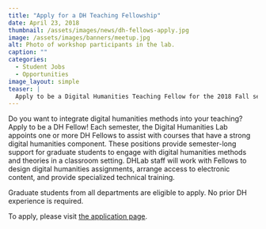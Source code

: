 ```yaml
---
title: "Apply for a DH Teaching Fellowship"
date: April 23, 2018
thumbnail: /assets/images/news/dh-fellows-apply.jpg
image: /assets/images/banners/meetup.jpg
alt: Photo of workshop participants in the lab.
caption: ""
categories:
  - Student Jobs
  - Opportunities
image_layout: simple
teaser: |
  Apply to be a Digital Humanities Teaching Fellow for the 2018 Fall semester.
---
```

Do you want to integrate digital humanities methods into your teaching? Apply to be a DH Fellow! Each semester, the Digital Humanities Lab appoints one or more DH Fellows to assist with courses that have a strong digital humanities component. These positions provide semester-long support for graduate students to engage with digital humanities methods and theories in a classroom setting. DHLab staff will work with Fellows to design digital humanities assignments, arrange access to electronic content, and provide specialized technical training. 

Graduate students from all departments are eligible to apply. No prior DH experience is required.

To apply, please visit <a href=' {{ site.baseurl }}/opportunities/dh-fellows.html' target='_blank'>the application page</a>.